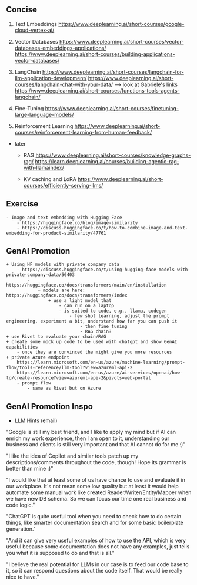 ## Concise

1. Text Embeddings
https://www.deeplearning.ai/short-courses/google-cloud-vertex-ai/

2. Vector Databases
https://www.deeplearning.ai/short-courses/vector-databases-embeddings-applications/
https://www.deeplearning.ai/short-courses/building-applications-vector-databases/

3. LangChain
https://www.deeplearning.ai/short-courses/langchain-for-llm-application-development/
https://www.deeplearning.ai/short-courses/langchain-chat-with-your-data/
--> look at Gabriele's links
https://www.deeplearning.ai/short-courses/functions-tools-agents-langchain/


4. Fine-Tuning
https://www.deeplearning.ai/short-courses/finetuning-large-language-models/

5. Reinforcement Learning
https://www.deeplearning.ai/short-courses/reinforcement-learning-from-human-feedback/


- later
	+ RAG
		https://www.deeplearning.ai/short-courses/knowledge-graphs-rag/
		https://learn.deeplearning.ai/courses/building-agentic-rag-with-llamaindex/

	+ KV caching and LoRA
		https://www.deeplearning.ai/short-courses/efficiently-serving-llms/


## Exercise
	- Image and text embedding with Hugging Face
		- https://huggingface.co/blog/image-similarity
		- https://discuss.huggingface.co/t/how-to-combine-image-and-text-embedding-for-product-similarity/47761 

## GenAI Promotion

	+ Using HF models with private company data
		- https://discuss.huggingface.co/t/using-hugging-face-models-with-private-company-data/56403
			- https://huggingface.co/docs/transformers/main/en/installation
				+ models are here: https://huggingface.co/docs/transformers/index
					+ use a light model that 
						- can run on a laptop
						- is suited to code, e.g., llama, codegen
							- few shot learning, adjust the prompt engineering, experiment a bit, understand how far you can push it 
								- then fine tuning
								- RAG chain?
	+ use Rivet to evaluate your chain/RAG
	+ create some mock up code to be used with chatgpt and show GenAI capabilities
		- once they are convinced the might give you more resources
	+ private Azure endpoint
		https://learn.microsoft.com/en-us/azure/machine-learning/prompt-flow/tools-reference/llm-tool?view=azureml-api-2
		https://learn.microsoft.com/en-us/azure/ai-services/openai/how-to/create-resource?view=azureml-api-2&pivots=web-portal
		- prompt flow
			- same as Rivet but on Azure


## GenAI Promotion Inspo

- LLM Hints (email)

"Google is still my best friend, and I like to apply my mind but if AI can enrich my work experience, then I am open to it, understanding our business and clients is still very important and that AI cannot do for me :)"

"I like the idea of Copilot and similar tools patch up my descriptions/comments throughout the code, though! Hope its grammar is better than mine :)"

"I would like that at least some of us have chance to use and evaluate it in our workplace. It's not mean some low quality but at least it would help automate some manual work like created Reader/Writer/Entity/Mapper when we have new DB schema. So we can focus our time one real business and code logic."

"ChatGPT is quite useful tool when you need to check how to do certain things, like smarter documentation search and for some basic boilerplate generation."

"And it can give very useful examples of how to use the API, which is very useful because some documentation does not have any examples, just tells you what it is supposed to do and that is all."

"I believe the real potential for LLMs in our case is to feed our code base to it, so it can respond questions about the code itself. That would be really nice to have."
